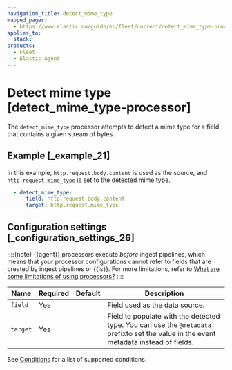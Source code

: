 ```yaml
---
navigation_title: detect_mime_type
mapped_pages:
  - https://www.elastic.co/guide/en/fleet/current/detect_mime_type-processor.html
applies_to:
  stack:
products:
  - Fleet
  - Elastic Agent
---
```


# Detect mime type [detect_mime_type-processor]


The `detect_mime_type` processor attempts to detect a mime type for a field that contains a given stream of bytes.


## Example [_example_21]

In this example, `http.request.body.content` is used as the source, and `http.request.mime_type` is set to the detected mime type.

```yaml
  - detect_mime_type:
      field: http.request.body.content
      target: http.request.mime_type
```


## Configuration settings [_configuration_settings_26]

::::{note}
{{agent}} processors execute *before* ingest pipelines, which means that your processor configurations cannot refer to fields that are created by ingest pipelines or {{ls}}. For more limitations, refer to [What are some limitations of using processors?](/reference/fleet/agent-processors.md#limitations)
::::


| Name | Required | Default | Description |
| --- | --- | --- | --- |
| `field` | Yes |  | Field used as the data source. |
| `target` | Yes |  | Field to populate with the detected type. You can use the `@metadata.` prefixto set the value in the event metadata instead of fields. |

See [Conditions](/reference/fleet/dynamic-input-configuration.md#conditions) for a list of supported conditions.

